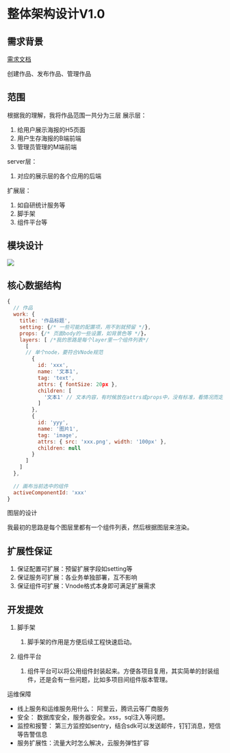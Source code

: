 # 

# 整体架构设计V1.0

## 需求背景

[需求文档](https://www.yuque.com/books/share/af79538c-09eb-4ddd-bfb7-599816c233bf)

创建作品、发布作品、管理作品

## 范围

根据我的理解，我将作品范围一共分为三层 
展示层：

1. 给用户展示海报的H5页面
2. 用户生存海报的B端前端
3. 管理员管理的M端前端

server层：

1. 对应的展示层的各个应用的后端

扩展层：

1. 如自研统计服务等
2. 脚手架
3. 组件平台等

## 模块设计

![](http://imooc-lego-homework.oss-cn-hangzhou.aliyuncs.com/docs/pages/lwjcjmx123/images/image-01.png)

## 核心数据结构

```javascript
{
  // 作品
  work: {
    title: '作品标题',
    setting: {/* 一些可能的配置项，用不到就预留 */},
    props: {/* 页面body的一些设置，如背景色等 */}，
    layers: [ /*我的思路是每个layer里一个组件列表*/
      [
      // 单个node，要符合VNode规范
        {
          id: 'xxx',
          name: '文本1',
          tag: 'text',
          attrs: { fontSize: 20px },
          children: [
            '文本1' // 文本内容，有时候放在attrs或props中，没有标准，看情况而定
          ]
        },
        {
          id: 'yyy',
          name: '图片1',
          tag: 'image',
          attrs: { src: 'xxx.png', width: '100px' },
          children: null
        }
      ]
    ]
  },
  
  // 画布当前选中的组件
  activeComponentId: 'xxx'
}
```
图层的设计

我最初的思路是每个图层里都有一个组件列表，然后根据图层来渲染。
## 扩展性保证

1. 保证配置可扩展：预留扩展字段如setting等
2. 保证服务可扩展：各业务单独部署，互不影响
3. 保证组件可扩展：Vnode格式本身即可满足扩展需求

## 开发提效

1. 脚手架
    1. 脚手架的作用是方便后续工程快速启动。

2. 组件平台
    1. 组件平台可以将公用组件封装起来。方便各项目复用，其实简单的封装组件，还是会有一些问题，比如多项目间组件版本管理。

运维保障 

- 线上服务和运维服务用什么： 阿里云，腾讯云等厂商服务
- 安全： 数据库安全，服务器安全。xss，sql注入等问题。
- 监控和报警： 第三方监控如sentry，结合sdk可以发送邮件，钉钉消息，短信等告警信息
- 服务扩展性：流量大时怎么解决，云服务弹性扩容


